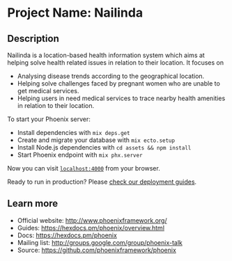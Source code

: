 # Project Name: Nailinda

## Description

 Nailinda  is a location-based health information system which aims at helping solve health related issues in relation to their location.
 It focuses on 
  * Analysing disease trends according to the geographical location.
  * Helping solve challenges faced by pregnant women who are unable to get medical services.
  * Helping users in need medical services to trace nearby health amenities in relation to their location.
 
To start your Phoenix server:

  * Install dependencies with `mix deps.get`
  * Create and migrate your database with `mix ecto.setup`
  * Install Node.js dependencies with `cd assets && npm install`
  * Start Phoenix endpoint with `mix phx.server`

Now you can visit [`localhost:4000`](http://localhost:4000) from your browser.

Ready to run in production? Please [check our deployment guides](https://hexdocs.pm/phoenix/deployment.html).

## Learn more

  * Official website: http://www.phoenixframework.org/
  * Guides: https://hexdocs.pm/phoenix/overview.html
  * Docs: https://hexdocs.pm/phoenix
  * Mailing list: http://groups.google.com/group/phoenix-talk
  * Source: https://github.com/phoenixframework/phoenix
